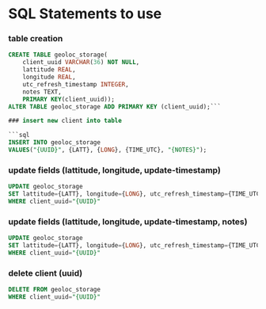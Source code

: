 # SQL Statements to use

### table creation

```sql
CREATE TABLE geoloc_storage(
    client_uuid VARCHAR(36) NOT NULL, 
    lattitude REAL, 
    longitude REAL, 
    utc_refresh_timestamp INTEGER, 
    notes TEXT, 
    PRIMARY KEY(client_uuid));
ALTER TABLE geoloc_storage ADD PRIMARY KEY (client_uuid);```

### insert new client into table

```sql
INSERT INTO geoloc_storage 
VALUES("{UUID}", {LATT}, {LONG}, {TIME_UTC}, "{NOTES}");
```

### update fields (lattitude, longitude, update-timestamp)

```sql
UPDATE geoloc_storage 
SET lattitude={LATT}, longitude={LONG}, utc_refresh_timestamp={TIME_UTC}
WHERE client_uuid="{UUID}"
```

### update fields (lattitude, longitude, update-timestamp,  notes)

```sql
UPDATE geoloc_storage 
SET lattitude={LATT}, longitude={LONG}, utc_refresh_timestamp={TIME_UTC}, notes
WHERE client_uuid="{UUID}"
```

### delete client (uuid)

```sql
DELETE FROM geoloc_storage
WHERE client_uuid="{UUID}"
```


